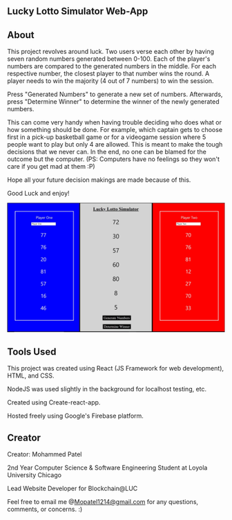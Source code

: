 ## Lucky Lotto Simulator Web-App

## About 

This project revolves around luck. Two users verse each other by having seven random numbers generated 
between 0-100. Each of the player's numbers are compared to the generated numbers in the middle. For each respective number,
the closest player to that number wins the round. A player needs to win the majority (4 out of 7 numbers) to win the session.

Press "Generated Numbers" to generate a new set of numbers. Afterwards, press "Determine Winner" to determine the winner of the newly generated numbers. 

This can come very handy when having trouble deciding who does what or how something should be done. For example, which captain gets to choose first in a pick-up basketball game or for a videogame session where 5 people want to play but only 4 are allowed. This is meant to make the tough decisions that we never can. In the end, no one can be blamed for the outcome but the computer. (PS: Computers have no feelings so they won't care if you get mad at them :P)

Hope all your future decision makings are made because of this. 

Good Luck and enjoy!


![Game Main Page](src/LLS.JPG)


## Tools Used

This project was created using React (JS Framework for web development), HTML, and CSS. 

NodeJS was used slightly in the background for localhost testing, etc.

Created using Create-react-app.

Hosted freely using Google's Firebase platform.


## Creator

Creator: Mohammed Patel

2nd Year Computer Science & Software Engineering Student at Loyola University Chicago

Lead Website Developer for Blockchain@LUC

Feel free to email me @Mopatel1214@gmail.com for any questions, comments, or concerns. :)
